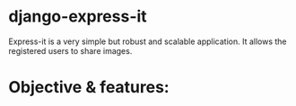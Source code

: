 # django-express-it
Express-it is a very simple but robust and scalable application. It allows the registered users to share images.

# Objective & features:

